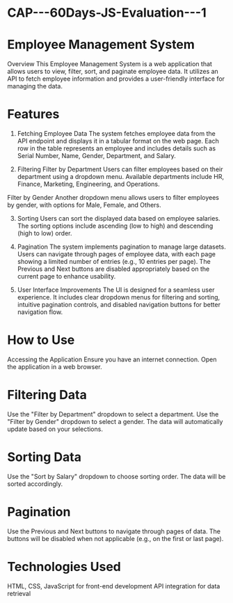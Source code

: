 # CAP---60Days-JS-Evaluation---1
# Employee Management System
Overview
This Employee Management System is a web application that allows users to view, filter, sort, and paginate employee data. It utilizes an API to fetch employee information and provides a user-friendly interface for managing the data.

# Features
1. Fetching Employee Data
The system fetches employee data from the API endpoint and displays it in a tabular format on the web page. Each row in the table represents an employee and includes details such as Serial Number, Name, Gender, Department, and Salary.

2. Filtering
Filter by Department
Users can filter employees based on their department using a dropdown menu. Available departments include HR, Finance, Marketing, Engineering, and Operations.

Filter by Gender
Another dropdown menu allows users to filter employees by gender, with options for Male, Female, and Others.

3. Sorting
Users can sort the displayed data based on employee salaries. The sorting options include ascending (low to high) and descending (high to low) order.

4. Pagination
The system implements pagination to manage large datasets. Users can navigate through pages of employee data, with each page showing a limited number of entries (e.g., 10 entries per page). The Previous and Next buttons are disabled appropriately based on the current page to enhance usability.

5. User Interface Improvements
The UI is designed for a seamless user experience. It includes clear dropdown menus for filtering and sorting, intuitive pagination controls, and disabled navigation buttons for better navigation flow.
 

# How to Use
Accessing the Application
Ensure you have an internet connection.
Open the application in a web browser.
# Filtering Data
Use the "Filter by Department" dropdown to select a department.
Use the "Filter by Gender" dropdown to select a gender.
The data will automatically update based on your selections.
# Sorting Data
Use the "Sort by Salary" dropdown to choose sorting order.
The data will be sorted accordingly.
# Pagination
Use the Previous and Next buttons to navigate through pages of data.
The buttons will be disabled when not applicable (e.g., on the first or last page).
# Technologies Used
HTML, CSS, JavaScript for front-end development
API integration for data retrieval